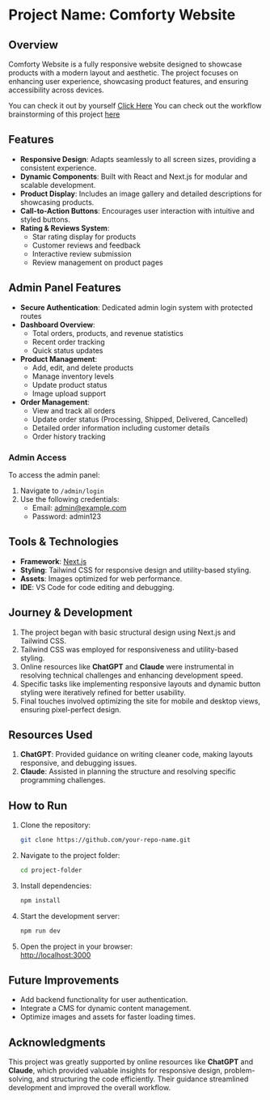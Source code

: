 # Project Name: Comforty Website

## Overview
Comforty Website is a fully responsive website designed to showcase products with a modern layout and aesthetic. The project focuses on enhancing user experience, showcasing product features, and ensuring accessibility across devices.

You can check it out by yourself [Click Here](https://figma-hackathon-temp-08.vercel.app)
You can check out the workflow brainstorming of this project [here](https://mm.tt/app/map/3583370281?t=ht8J3oF9VY) 


## Features
- **Responsive Design**: Adapts seamlessly to all screen sizes, providing a consistent experience.
- **Dynamic Components**: Built with React and Next.js for modular and scalable development.
- **Product Display**: Includes an image gallery and detailed descriptions for showcasing products.
- **Call-to-Action Buttons**: Encourages user interaction with intuitive and styled buttons.
- **Rating & Reviews System**: 
  - Star rating display for products
  - Customer reviews and feedback
  - Interactive review submission
  - Review management on product pages

## Admin Panel Features
- **Secure Authentication**: Dedicated admin login system with protected routes
- **Dashboard Overview**: 
  - Total orders, products, and revenue statistics
  - Recent order tracking
  - Quick status updates
- **Product Management**:
  - Add, edit, and delete products
  - Manage inventory levels
  - Update product status
  - Image upload support
- **Order Management**:
  - View and track all orders
  - Update order status (Processing, Shipped, Delivered, Cancelled)
  - Detailed order information including customer details
  - Order history tracking

### Admin Access
To access the admin panel:
1. Navigate to `/admin/login`
2. Use the following credentials:
   - Email: admin@example.com
   - Password: admin123

## Tools & Technologies
- **Framework**: [Next.js](https://nextjs.org/)
- **Styling**: Tailwind CSS for responsive design and utility-based styling.
- **Assets**: Images optimized for web performance.
- **IDE**: VS Code for code editing and debugging.

## Journey & Development
1. The project began with basic structural design using Next.js and Tailwind CSS.
2. Tailwind CSS was employed for responsiveness and utility-based styling.
3. Online resources like **ChatGPT** and **Claude** were instrumental in resolving technical challenges and enhancing development speed.
4. Specific tasks like implementing responsive layouts and dynamic button styling were iteratively refined for better usability.
5. Final touches involved optimizing the site for mobile and desktop views, ensuring pixel-perfect design.

## Resources Used
1. **ChatGPT**: Provided guidance on writing cleaner code, making layouts responsive, and debugging issues.
2. **Claude**: Assisted in planning the structure and resolving specific programming challenges.

## How to Run
1. Clone the repository:  
   ```bash
   git clone https://github.com/your-repo-name.git
   ```
2. Navigate to the project folder:  
   ```bash
   cd project-folder
   ```
3. Install dependencies:  
   ```bash
   npm install
   ```
4. Start the development server:  
   ```bash
   npm run dev
   ```
5. Open the project in your browser:  
   [http://localhost:3000](http://localhost:3000)

## Future Improvements
- Add backend functionality for user authentication.
- Integrate a CMS for dynamic content management.
- Optimize images and assets for faster loading times.

## Acknowledgments  
This project was greatly supported by online resources like **ChatGPT** and **Claude**, which provided valuable insights for responsive design, problem-solving, and structuring the code efficiently. Their guidance streamlined development and improved the overall workflow.